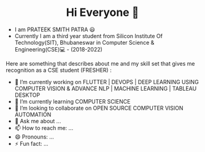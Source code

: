 
<h1 align="center"> Hi Everyone 👋 </h1>

* I am PRATEEK SMITH PATRA 😃
* Currently I am a third year student from Silicon Institute Of Technology(SIT), Bhubaneswar in Computer Science & Engineering(CSE)💻 - (2018-2022)

Here are something that describes about me and my skill set that gives me recognition as a CSE student (FRESHER) :

- 🔭 I’m currently working on FLUTTER | DEVOPS | DEEP LEARNING USING COMPUTER VISION & ADVANCE NLP | MACHINE LEARNING | TABLEAU DESKTOP
- 🌱 I’m currently learning COMPUTER SCIENCE 
- 👯 I’m looking to collaborate on OPEN SOURCE COMPUTER VISION AUTOMATION
- 💬 Ask me about ...
- 📫 How to reach me: ...
- 😄 Pronouns: ...
- ⚡ Fun fact: ...
